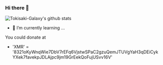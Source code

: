 ### Hi there 👋
![Tokisaki-Galaxy's github stats](https://github-readme-stats.vercel.app/api?username=tokisaki-galaxy&bg_color=30,e96443,904e95&title_color=fff&show_icons=true&theme=radical&count_private=true)

- 🌱 I’m currently learning ...

You could donate at
 - 'XMR' = '8321oKyWnqWie7DbV7rEFq6VjstwSPaC2gzuQemJTUVgYaH3qDEiCykYXek7favekpJDLAjpc9jm19GrEekQoFujUSvv16V'
<!--![Tokisaki-Galaxy's Top Langs](https://github-readme-stats.vercel.app/api/top-langs/?username=tokisaki-galaxy&layout=compact&theme=radical)-->
<!--
**Tokisaki-Galaxy/Tokisaki-Galaxy** is a ✨ _special_ ✨ repository because its `README.md` (this file) appears on your GitHub profile.

Here are some ideas to get you started:

- 🔭 I’m currently working on ...
- 🌱 I’m currently learning ...
- 👯 I’m looking to collaborate on ...
- 🤔 I’m looking for help with ...
- 💬 Ask me about ...
- 📫 How to reach me: ...
- 😄 Pronouns: ...
- ⚡ Fun fact: ...
-->
